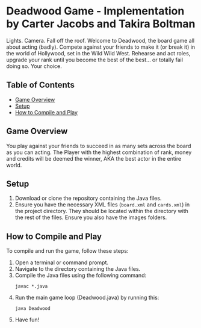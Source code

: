 # Deadwood Game - Implementation by Carter Jacobs and Takira Boltman

Lights. Camera. Fall off the roof. Welcome to Deadwood, the board game all about acting (badly). Compete against your friends to make it (or break it) in the world of Hollywood, set in the Wild Wild West. Rehearse and act roles, upgrade your rank until you become the best of the best... or totally fail doing so. Your choice.

## Table of Contents

- [Game Overview](#game-overview)
- [Setup](#setup)
- [How to Compile and Play](#how-to-compile-and-play)

## Game Overview

You play against your friends to succeed in as many sets across the board as you can acting. The Player with the highest combination of rank, money and credits will be deemed the winner, AKA the best actor in the entire world.

## Setup

1. Download or clone the repository containing the Java files.
2. Ensure you have the necessary XML files (`board.xml` and `cards.xml`) in the project directory. They should be located within the directory with the rest of the files. Ensure you also have the images folders.

## How to Compile and Play

To compile and run the game, follow these steps:

1. Open a terminal or command prompt.
2. Navigate to the directory containing the Java files.
3. Compile the Java files using the following command:
   ```
   javac *.java

   ```
4. Run the main game loop (Deadwood.java) by running this:
   ```
   java Deadwood

   ```
5. Have fun!
